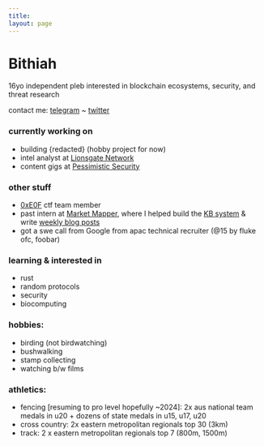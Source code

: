 ```yaml
---
title:
layout: page
---
```


<h1>Bithiah</h1>

16yo independent pleb interested in blockchain ecosystems, security, and threat research

contact me: [telegram](https://t.me/bkdoubleohseven) ~ [twitter](https://twitter.com/bkdoubleohseven)

<h3>currently working on</h3>

- building {redacted} (hobby project for now)
- intel analyst at [Lionsgate Network](https://www.linkedin.com/company/lionsgate-network/)
- content gigs at [Pessimistic Security](https://pessimistic.io/)

<h3>other stuff</h3>

- [0xE0F](https://ctftime.org/team/271774) ctf team member
- past intern at [Market Mapper](https://marketmapper.io/), where I helped build the [KB system](https://marketmapper.io/documentation) & write [weekly blog posts](https://marketmapper.io/blog)
- got a swe call from Google from apac technical recruiter (@15 by fluke ofc, foobar)
  

<h3>learning & interested in</h3>

- rust
- random protocols
- security
- biocomputing


<h3>hobbies:</h3>

- birding (not birdwatching)
- bushwalking
- stamp collecting
- watching b/w films

<h3>athletics:</h3>

- fencing [resuming to pro level hopefully ~2024]: 2x aus national team medals in u20 + dozens of state medals in u15, u17, u20
- cross country: 2x eastern metropolitan regionals top 30 (3km)
- track: 2 x eastern metropolitan regionals top 7 (800m, 1500m)
